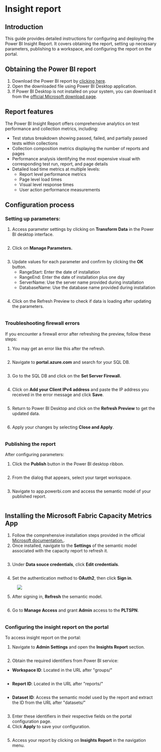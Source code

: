 # Insight report

## Introduction

This guide provides detailed instructions for configuring and deploying the Power BI Insight Report. It covers obtaining the report, setting up necessary parameters, publishing to a workspace, and configuring the report on the portal.

## Obtaining the Power BI report

1. Download the Power BI report by [clicking here](https://pltstorage.blob.core.windows.net/pltblob/LoadFAST_Insight_Report.pbix).
2. Open the downloaded file using Power BI Desktop application.&#x20;
3. If Power BI Desktop is not installed on your system, you can download it from the [official Microsoft download page](https://www.microsoft.com/en-us/power-platform/products/power-bi/downloads?msockid=2d9f8972b1216ccc24169ddbb0ba6d71).

## Report features

The Power BI Insight Report offers comprehensive analytics on test performance and collection metrics, including:

* Test status breakdown showing passed, failed, and partially passed tests within collections
* Collection composition metrics displaying the number of reports and pages
* Performance analysis identifying the most expensive visual with corresponding test run, report, and page details
* Detailed load time metrics at multiple levels:
  * Report level performance metrics
  * Page level load times
  * Visual level response times
  * User action performance measurements

## Configuration process

### Setting up parameters:

1. Access parameter settings by clicking on **Transform Data** in the Power BI desktop interface.

<figure><img src="../../.gitbook/assets/image001.png" alt=""><figcaption></figcaption></figure>

2. Click on **Manage Parameters.**

<figure><img src="../../.gitbook/assets/image003.png" alt=""><figcaption></figcaption></figure>

3. Update values for each parameter and confirm by clicking the **OK** button.
   * RangeStart: Enter the date of installation
   * RangeEnd: Enter the date of installation plus one day
   * ServerName: Use the server name provided during installation
   * DatabaseName: Use the database name provided during installation

<figure><img src="../../.gitbook/assets/image005.png" alt=""><figcaption></figcaption></figure>

4. Click on the Refresh Preview to check if data is loading after updating the parameters.

<figure><img src="../../.gitbook/assets/image007.png" alt=""><figcaption></figcaption></figure>

### Troubleshooting firewall errors

If you encounter a firewall error after refreshing the preview, follow these steps:

1. You may get an error like this after the refresh.

<figure><img src="../../.gitbook/assets/image009.png" alt=""><figcaption></figcaption></figure>

2. Navigate to **portal.azure.com** and search for your SQL DB.

<figure><img src="../../.gitbook/assets/image011.png" alt=""><figcaption></figcaption></figure>

3. Go to the SQL DB and click on the **Set Server Firewall.**&#x20;

<figure><img src="../../.gitbook/assets/image013.png" alt=""><figcaption></figcaption></figure>

4. Click on **Add your Client IPv4 address** and paste the IP address you received in the error message and click **Save**.

<figure><img src="../../.gitbook/assets/image015.png" alt=""><figcaption></figcaption></figure>

5. Return to Power BI Desktop and click on the **Refresh Preview** to get the updated data.

<figure><img src="../../.gitbook/assets/image017.png" alt=""><figcaption></figcaption></figure>

6. Apply your changes by selecting **Close and Apply**.

<figure><img src="../../.gitbook/assets/image019.png" alt=""><figcaption></figcaption></figure>

### Publishing the report

After configuring parameters:&#x20;

1. Click the **Publish** button in the Power BI desktop ribbon.

<figure><img src="../../.gitbook/assets/image021.png" alt=""><figcaption></figcaption></figure>

2. From the dialog that appears, select your target workspace.

<figure><img src="../../.gitbook/assets/image022.png" alt=""><figcaption></figcaption></figure>

3. Navigate to app.powerbi.com and access the semantic model of your published report.

<figure><img src="../../.gitbook/assets/image024 (1).png" alt=""><figcaption></figcaption></figure>

## Installing the Microsoft Fabric Capacity Metrics App

1. Follow the comprehensive installation steps provided in the official [Microsoft documentation.](https://learn.microsoft.com/en-us/fabric/enterprise/metrics-app-install).
2. Once installed, navigate to the **Settings** of the semantic model associated with the capacity report to refresh it.

<figure><img src="../../.gitbook/assets/semantic-model-setting.png" alt=""><figcaption></figcaption></figure>

3. Under **Data souce credentials**, click **Edit credentials**.<figure><img src="../../.gitbook/assets/datasource-edit-credentials.png" alt=""><figcaption></figcaption></figure>

4. Set the authentication method to **OAuth2**, then click **Sign in**.

<figure><img src="../../.gitbook/assets/insight-semantic-config alt=""><figcaption></figcaption></figure>

5. After signing in, **Refresh** the semantic model.<figure><img src="../../.gitbook/assets/referesh-report.png" alt=""><figcaption></figcaption></figure>

6. Go to **Manage Access** and grant **Admin** access to the **PLTSPN**.

<figure><img src="../../.gitbook/assets/admin-access.png" alt=""><figcaption></figcaption></figure>

### Configuring the insight report on the portal

To access insight report on the portal:

1. Navigate to **Admin Settings** and open the **Insights Report** section.

<figure><img src="../../.gitbook/assets/image024.png" alt=""><figcaption></figcaption></figure>

2. Obtain the required identifiers from Power BI service:&#x20;

* **Workspace ID**: Located in the URL after "groups/"

<figure><img src="../../.gitbook/assets/image026.png" alt=""><figcaption></figcaption></figure>

* **Report ID**: Located in the URL after "reports/"

<figure><img src="../../.gitbook/assets/image028.png" alt=""><figcaption></figcaption></figure>

* **Dataset ID**: Access the semantic model used by the report and extract the ID from the URL after "datasets/"

<figure><img src="../../.gitbook/assets/image030.png" alt=""><figcaption></figcaption></figure>

3. Enter these identifiers in their respective fields on the portal configuration page.
4. Click **Apply** to save your configuration.

<figure><img src="../../.gitbook/assets/image032.png" alt=""><figcaption></figcaption></figure>

5. Access your report by clicking on **Insights Report** in the navigation menu.

<figure><img src="../../.gitbook/assets/image034.png" alt=""><figcaption></figcaption></figure>

